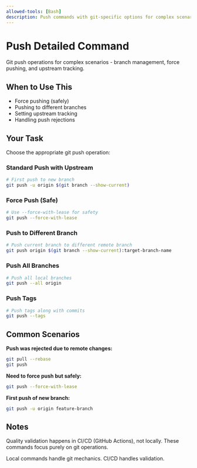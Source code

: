 ```yaml
---
allowed-tools: [Bash]
description: Push commands with git-specific options for complex scenarios
---
```


# Push Detailed Command

Git push operations for complex scenarios - branch management, force pushing, and upstream tracking.

## When to Use This
- Force pushing (safely)
- Pushing to different branches
- Setting upstream tracking
- Handling push rejections

## Your Task
Choose the appropriate git push operation:

### Standard Push with Upstream
```bash
# First push to new branch
git push -u origin $(git branch --show-current)
```

### Force Push (Safe)
```bash
# Use --force-with-lease for safety
git push --force-with-lease
```

### Push to Different Branch
```bash
# Push current branch to different remote branch
git push origin $(git branch --show-current):target-branch-name
```

### Push All Branches
```bash
# Push all local branches
git push --all origin
```

### Push Tags
```bash
# Push tags along with commits
git push --tags
```

## Common Scenarios

**Push was rejected due to remote changes:**
```bash
git pull --rebase
git push
```

**Need to force push but safely:**
```bash
git push --force-with-lease
```

**First push of new branch:**
```bash
git push -u origin feature-branch
```

## Notes
Quality validation happens in CI/CD (GitHub Actions), not locally. These commands focus purely on git operations.

Local commands handle git mechanics. CI/CD handles validation.